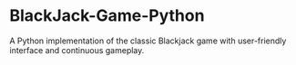 # BlackJack-Game-Python
A Python implementation of the classic Blackjack game with user-friendly interface and continuous gameplay.
